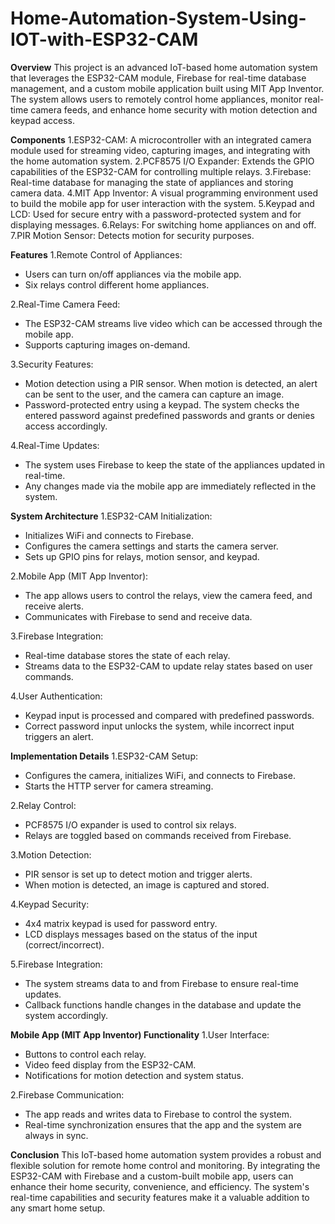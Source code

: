 # Home-Automation-System-Using-IOT-with-ESP32-CAM
**Overview**
    This project is an advanced IoT-based home automation system that leverages the ESP32-CAM module, Firebase for real-time database management, and a custom mobile application built using MIT App Inventor. The system allows users to remotely control home appliances, monitor real-time camera feeds, and enhance home security with motion detection and keypad access.

**Components**
    1.ESP32-CAM: A microcontroller with an integrated camera module used for streaming video, capturing images, and integrating with the home automation system.
    2.PCF8575 I/O Expander: Extends the GPIO capabilities of the ESP32-CAM for controlling multiple relays.
    3.Firebase: Real-time database for managing the state of appliances and storing camera data.
    4.MIT App Inventor: A visual programming environment used to build the mobile app for user interaction with the system.
    5.Keypad and LCD: Used for secure entry with a password-protected system and for displaying messages.
    6.Relays: For switching home appliances on and off.
    7.PIR Motion Sensor: Detects motion for security purposes.

**Features**
1.Remote Control of Appliances:

* Users can turn on/off appliances via the mobile app.
* Six relays control different home appliances.

2.Real-Time Camera Feed:

* The ESP32-CAM streams live video which can be accessed through the mobile app.
* Supports capturing images on-demand.

3.Security Features:

* Motion detection using a PIR sensor. When motion is detected, an alert can be sent to the user, and the camera can capture an image.
* Password-protected entry using a keypad. The system checks the entered password against predefined passwords and grants or denies access accordingly.

4.Real-Time Updates:

* The system uses Firebase to keep the state of the appliances updated in real-time.
* Any changes made via the mobile app are immediately reflected in the system.

**System Architecture**
1.ESP32-CAM Initialization:

* Initializes WiFi and connects to Firebase.
* Configures the camera settings and starts the camera server.
* Sets up GPIO pins for relays, motion sensor, and keypad.

2.Mobile App (MIT App Inventor):

* The app allows users to control the relays, view the camera feed, and receive alerts.
* Communicates with Firebase to send and receive data.

3.Firebase Integration:

* Real-time database stores the state of each relay.
* Streams data to the ESP32-CAM to update relay states based on user commands.

4.User Authentication:

* Keypad input is processed and compared with predefined passwords.
* Correct password input unlocks the system, while incorrect input triggers an alert.

**Implementation Details**
1.ESP32-CAM Setup:

* Configures the camera, initializes WiFi, and connects to Firebase.
* Starts the HTTP server for camera streaming.

2.Relay Control:

* PCF8575 I/O expander is used to control six relays.
* Relays are toggled based on commands received from Firebase.

3.Motion Detection:

* PIR sensor is set up to detect motion and trigger alerts.
* When motion is detected, an image is captured and stored.

4.Keypad Security:

* 4x4 matrix keypad is used for password entry.
* LCD displays messages based on the status of the input (correct/incorrect).

5.Firebase Integration:

* The system streams data to and from Firebase to ensure real-time updates.
* Callback functions handle changes in the database and update the system accordingly.

**Mobile App (MIT App Inventor) Functionality**
  1.User Interface:
  
  * Buttons to control each relay.
  * Video feed display from the ESP32-CAM.
  * Notifications for motion detection and system status.
  
  2.Firebase Communication:
  
  * The app reads and writes data to Firebase to control the system.
  * Real-time synchronization ensures that the app and the system are always in sync.
  
**Conclusion**
This IoT-based home automation system provides a robust and flexible solution for remote home control and monitoring. By integrating the ESP32-CAM with Firebase and a custom-built mobile app, users can enhance their home security, convenience, and efficiency. The system's real-time capabilities and security features make it a valuable addition to any smart home setup.
